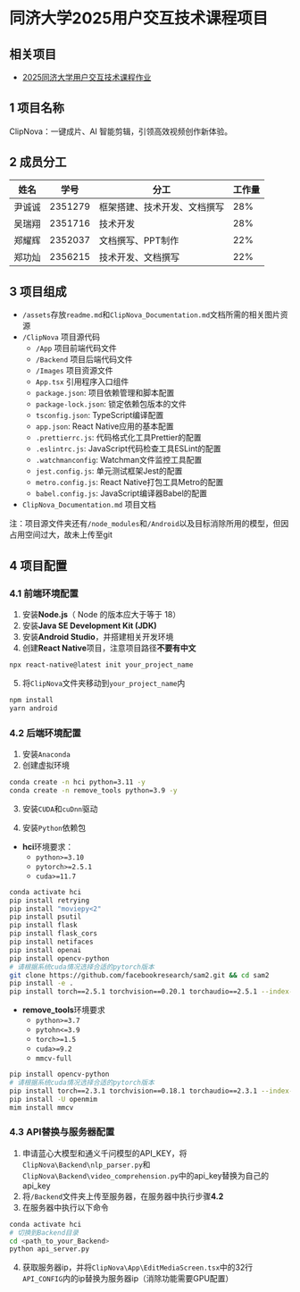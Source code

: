 # 同济大学2025用户交互技术课程项目

## 相关项目

* [2025同济大学用户交互技术课程作业](https://github.com/ycc250303/Human_Computer_Interface_Assignments)

## 1 项目名称

ClipNova：一键成片、AI 智能剪辑，引领高效视频创作新体验。

## 2 成员分工

| 姓名   | 学号    | 分工                         | 工作量 |
| ------ | ------- | ---------------------------- | ------ |
| 尹诚诚 | 2351279 | 框架搭建、技术开发、文档撰写 | 28%    |
| 吴瑞翔 | 2351716 | 技术开发                     | 28%    |
| 郑耀辉 | 2352037 | 文档撰写、PPT制作            | 22%    |
| 郑功灿 | 2356215 | 技术开发、文档撰写           | 22%    |

## 3 项目组成

* `/assets`存放`readme.md`和`ClipNova_Documentation.md`文档所需的相关图片资源
* `/ClipNova` 项目源代码
  * `/App` 项目前端代码文件
  * `/Backend` 项目后端代码文件
  * `/Images` 项目资源文件
  * `App.tsx` 引用程序入口组件
  * `package.json`: 项目依赖管理和脚本配置
  * `package-lock.json`: 锁定依赖包版本的文件
  * `tsconfig.json`: TypeScript编译配置
  * `app.json`: React Native应用的基本配置
  * `.prettierrc.js`: 代码格式化工具Prettier的配置
  * `.eslintrc.js`: JavaScript代码检查工具ESLint的配置
  * `.watchmanconfig`: Watchman文件监控工具配置
  * `jest.config.js`: 单元测试框架Jest的配置
  * `metro.config.js`: React Native打包工具Metro的配置
  * `babel.config.js`: JavaScript编译器Babel的配置
* `ClipNova_Documentation.md` 项目文档

注：项目源文件夹还有`/node_modules`和`/Android`以及目标消除所用的模型，但因占用空间过大，故未上传至git

## 4 项目配置

### 4.1 前端环境配置

1. 安装**Node.js**（ Node 的版本应大于等于 18）
2. 安装**Java SE Development Kit (JDK)**
3. 安装**Android Studio**，并搭建相关开发环境
4. 创建**React Native**项目，注意项目路径**不要有中文**

```bash
npx react-native@latest init your_project_name
```

5. 将`ClipNova`文件夹移动到`your_project_name`内

```bash
npm install
yarn android
```

### 4.2 后端环境配置

1. 安装`Anaconda`
2. 创建虚拟环境

```bash
conda create -n hci python=3.11 -y
conda create -n remove_tools python=3.9 -y
```

3. 安装`CUDA`和`cuDnn`驱动

4. 安装`Python`依赖包

* **hci**环境要求：
  * `python>=3.10`
  * `pytorch>=2.5.1`
  * `cuda>=11.7`

```bash
conda activate hci
pip install retrying 
pip install "moviepy<2" 
pip install psutil 
pip install flask 
pip install flask_cors 
pip install netifaces 
pip install openai 
pip install opencv-python 
# 请根据系统cuda情况选择合适的pytorch版本
git clone https://github.com/facebookresearch/sam2.git && cd sam2
pip install -e .
pip install torch==2.5.1 torchvision==0.20.1 torchaudio==2.5.1 --index-url https://download.pytorch.org/whl/cu121 
```

* **remove_tools**环境要求
  * `python>=3.7` 
  * `pytohn<=3.9`
  * `torch>=1.5`
  * `cuda>=9.2`
  * `mmcv-full`

```bash
pip install opencv-python
# 请根据系统cuda情况选择合适的pytorch版本
pip install torch==2.3.1 torchvision==0.18.1 torchaudio==2.3.1 --index-url https://download.pytorch.org/whl/cu118
pip install -U openmim
mim install mmcv
```

### 4.3 API替换与服务器配置

1. 申请蓝心大模型和通义千问模型的API_KEY，将`ClipNova\Backend\nlp_parser.py`和`ClipNova\Backend\video_comprehension.py`中的api_key替换为自己的api_key
2. 将`/Backend`文件夹上传至服务器，在服务器中执行步骤**4.2**
3. 在服务器中执行以下命令
   
```bash
conda activate hci
# 切换到Backend目录
cd <path_to_your_Backend>
python api_server.py
```

4. 获取服务器ip，并将`ClipNova\App\EditMediaScreen.tsx`中的32行`API_CONFIG`内的ip替换为服务器ip（消除功能需要GPU配置）
